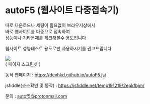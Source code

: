 # autoF5 (웹사이트 다중접속기)

따로 다운로드나 세팅이 필요없이 브라우저상에서    
바로 웹사이트를 다중으로 접속하여   
성능이나 기타문제를 체크해볼수 용도입니다  

웹사이트 성능테스트 용도로만 사용하시기를 권고드립니다  
  
  
![](https://devhkd.github.io/autoF5.js/temp/(19-12-22)01.png)  
( 페이지 스크린샷 )  
  
  
동작 웹페이지 : https://devhkd.github.io/autoF5.js/   
  
jsfiddle(소스확인 및 동작) : https://jsfiddle.net/temp191219/2epkfbjm/  
  
문의 : autof5@protonmail.com  
  
